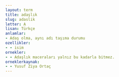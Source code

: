 ```yaml
---
layout: term
title: adaşlık
slug: adaslik
letter: A
lisan: Türkçe
anlamlar:
- Adaş olma, aynı adı taşıma durumu
ozellikler:
- - isim
ornekler:
- - Adaşlık maceraları yalnız bu kadarla bitmez.
orneklerkaynak:
- - Yusuf Ziya Ortaç
---
```

